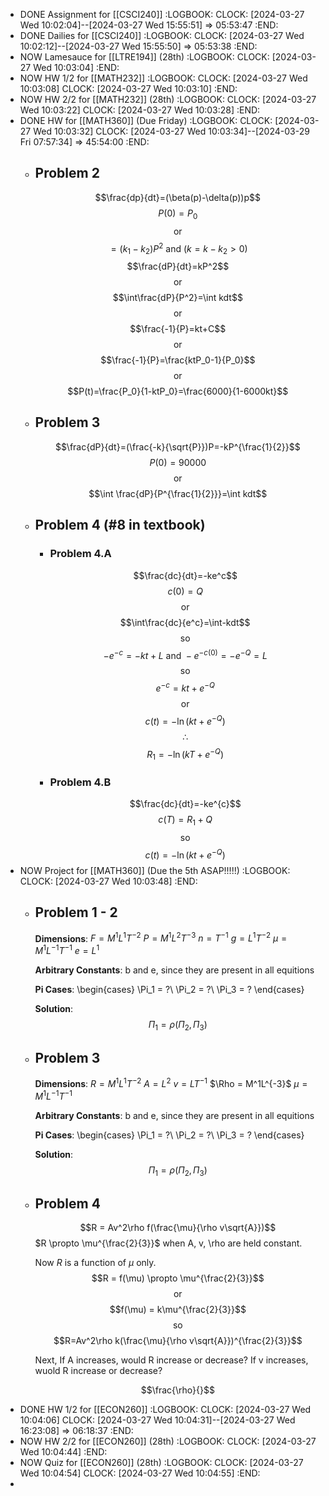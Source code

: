 - DONE Assignment for [[CSCI240]]
  :LOGBOOK:
  CLOCK: [2024-03-27 Wed 10:02:04]--[2024-03-27 Wed 15:55:51] =>  05:53:47
  :END:
- DONE Dailies for [[CSCI240]]
  :LOGBOOK:
  CLOCK: [2024-03-27 Wed 10:02:12]--[2024-03-27 Wed 15:55:50] =>  05:53:38
  :END:
- NOW Lamesauce for [[LTRE194]] (28th)
  :LOGBOOK:
  CLOCK: [2024-03-27 Wed 10:03:04]
  :END:
- NOW HW 1/2 for [[MATH232]]
  :LOGBOOK:
  CLOCK: [2024-03-27 Wed 10:03:08]
  CLOCK: [2024-03-27 Wed 10:03:10]
  :END:
- NOW HW 2/2 for [[MATH232]] (28th)
  :LOGBOOK:
  CLOCK: [2024-03-27 Wed 10:03:22]
  CLOCK: [2024-03-27 Wed 10:03:28]
  :END:
- DONE HW for [[MATH360]] (Due Friday)
  :LOGBOOK:
  CLOCK: [2024-03-27 Wed 10:03:32]
  CLOCK: [2024-03-27 Wed 10:03:34]--[2024-03-29 Fri 07:57:34] =>  45:54:00
  :END:
	- ## Problem 2
	  $$\frac{dp}{dt}=(\beta(p)-\delta(p))p$$
	  $$P(0)=P_0$$
	  $$\text{or}$$
	  $$=(k_1-k_2)P^2\text{ and }(k=k-k_2>0)$$
	  $$\frac{dP}{dt}=kP^2$$
	  $$\text{or}$$
	  $$\int\frac{dP}{P^2}=\int kdt$$
	  $$\text{or}$$
	  $$\frac{-1}{P}=kt+C$$
	  $$\text{or}$$
	  $$\frac{-1}{P}=\frac{ktP_0-1}{P_0}$$
	  $$\text{or}$$
	  $$P(t)=\frac{P_0}{1-ktP_0}=\frac{6000}{1-6000kt}$$
	- ## Problem 3
	  $$\frac{dP}{dt}=(\frac{-k}{\sqrt{P}})P=-kP^{\frac{1}{2}}$$
	  $$P(0) = 90000$$
	  $$\text{or}$$
	  $$\int \frac{dP}{P^{\frac{1}{2}}}=\int kdt$$
	- ## Problem 4 (\#8 in textbook)
		- ### Problem 4.A
		  $$\frac{dc}{dt}=-ke^c$$
		  $$c(0) = Q$$
		  $$\text{or}$$
		  $$\int\frac{dc}{e^c}=\int-kdt$$
		  $$\text{so}$$
		  $$-e^{-c}=-kt+L\text{ and }-e^{-c(0)}=-e^{-Q}=L$$
		  $$\text{so}$$
		  $$e^{-c}=kt+e^{-Q}$$
		  $$\text{or}$$
		  $$c(t)=-\ln(kt+e^{-Q})$$
		  $$\therefore$$
		  $$R_1=-\ln(kT+e^{-Q})$$
		- ### Problem 4.B
		  $$\frac{dc}{dt}=-ke^{c}$$
		  $$c(T)=R_1+Q$$
		  $$\text{so}$$
		  $$c(t)=-\ln(kt+e^{-Q})$$
- NOW Project for [[MATH360]] (Due the 5th ASAP!!!!!)
  :LOGBOOK:
  CLOCK: [2024-03-27 Wed 10:03:48]
  :END:
	- ## Problem 1 - 2
	  **Dimensions**:
	  $F = M^1L^1T^{-2}$
	  $P = M^1L^2T^{-3}$
	  $n = T^{-1}$
	  $g = L^1T^{-2}$
	  $\mu = M^1L^{-1}T^{-1}$
	  $e = L^1$
	  
	  **Arbitrary Constants**:
	  b and e, since they are present in all equitions
	  
	  **Pi Cases**:
	  \begin{cases}
	  \Pi_1 = ?\\
	  \Pi_2 = ?\\
	  \Pi_3 = ?
	  \end{cases}
	  
	  **Solution**:
	  $$\Pi_1 = \rho(\Pi_2, \Pi_3)$$
	- ## Problem 3
	  **Dimensions**:
	  $R = M^1L^1T^{-2}$
	  $A = L^2$
	  $v = LT^{-1}$
	  $\Rho = M^1L^{-3}$
	  $\mu = M^1L^{-1}T^{-1}$
	  
	  **Arbitrary Constants**:
	  b and e, since they are present in all equitions
	  
	  **Pi Cases**:
	  \begin{cases}
	  \Pi_1 = ?\\
	  \Pi_2 = ?\\
	  \Pi_3 = ?
	  \end{cases}
	  
	  **Solution**:
	  $$\Pi_1 = \rho(\Pi_2, \Pi_3)$$
	- ## Problem 4
	  $$R = Av^2\rho f(\frac{\mu}{\rho v\sqrt{A}})$$
	  $R \propto \mu^{\frac{2}{3}}$ when A, v, \rho are held constant.
	  
	  Now $R$ is a function of $\mu$ only.
	  $$R = f(\mu) \propto \mu^{\frac{2}{3}}$$
	  $$\text{or}$$
	  $$f(\mu) = k\mu^{\frac{2}{3}}$$
	  $$\text{so}$$
	  $$R=Av^2\rho k(\frac{\mu}{\rho v\sqrt{A}})^{\frac{2}{3}}$$
	  
	  Next,
	  If A increases, would R increase or decrease?
	  If v increases, wuold R increase or decrease?
	  
	  $$\frac{\rho}{}$$
- DONE HW 1/2 for [[ECON260]]
  :LOGBOOK:
  CLOCK: [2024-03-27 Wed 10:04:06]
  CLOCK: [2024-03-27 Wed 10:04:31]--[2024-03-27 Wed 16:23:08] =>  06:18:37
  :END:
- NOW HW 2/2 for [[ECON260]] (28th)
  :LOGBOOK:
  CLOCK: [2024-03-27 Wed 10:04:44]
  :END:
- NOW Quiz for [[ECON260]] (28th)
  :LOGBOOK:
  CLOCK: [2024-03-27 Wed 10:04:54]
  CLOCK: [2024-03-27 Wed 10:04:55]
  :END:
-